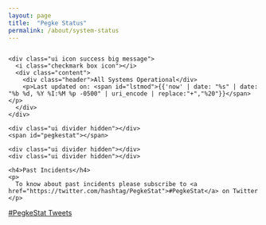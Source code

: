```yaml
---
layout: page
title:  "Pegke Status"
permalink: /about/system-status
---
```


<div class="ui grid stackable">

  <div class="column ten wide">

    <div class="ui icon success big message">
      <i class="checkmark box icon"></i>
      <div class="content">
        <div class="header">All Systems Operational</div>
        <p>Last updated on: <span id="lstmod">{{'now' | date: "%s" | date: "%b %d, %Y %I:%M %p -0500" | uri_encode | replace:"+","%20"}}</span> </p>
      </div>
    </div>

    <div class="ui divider hidden"></div>
    <span id="pegkestat"></span>

    <div class="ui divider hidden"></div>
    <div class="ui divider hidden"></div>

    <h4>Past Incidents</h4>
    <p>
      To know about past incidents please subscribe to <a href="https://twitter.com/hashtag/PegkeStat">#PegkeStat</a> on Twitter
    </p>



  </div>

  <div class="column six wide">
    <a class="twitter-timeline" data-dnt="true" href="https://twitter.com/hashtag/PegkeStat" data-widget-id="682961542715813888">#PegkeStat Tweets</a> <script>!function(d,s,id){var js,fjs=d.getElementsByTagName(s)[0],p=/^http:/.test(d.location)?'http':'https';if(!d.getElementById(id)){js=d.createElement(s);js.id=id;js.src=p+"://platform.twitter.com/widgets.js";fjs.parentNode.insertBefore(js,fjs);}}(document,"script","twitter-wjs");</script>
  </div>

</div>
